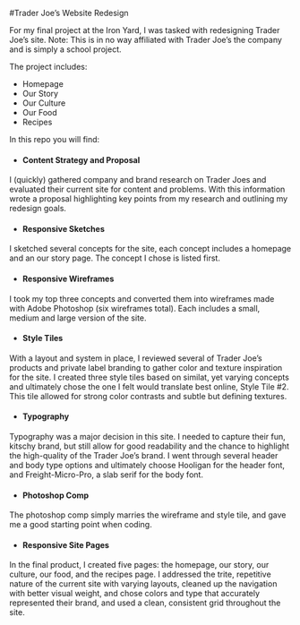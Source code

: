 #Trader Joe’s Website Redesign

For my final project at the Iron Yard, I was tasked with redesigning Trader Joe’s site. Note: This is in no way affiliated with Trader Joe’s the company and is simply a school project.

The project includes:

* Homepage
* Our Story
* Our Culture
* Our Food
* Recipes
 

In this repo you will find: 

* #### Content Strategy and Proposal 
I (quickly) gathered company and brand research on Trader Joes and evaluated their current site for content and problems. With this information wrote a proposal highlighting key points from my research and outlining my redesign goals. 

* #### Responsive Sketches
I sketched several concepts for the site, each concept includes a homepage and an our story page. The concept I chose is listed first. 

* #### Responsive Wireframes 
I took my top three concepts and converted them into wireframes made with Adobe Photoshop (six wireframes total). Each includes a small, medium and large version of the site. 

* #### Style Tiles 
With a layout and system in place, I reviewed several of Trader Joe’s products and private label branding to gather color and texture inspiration for the site. I created three style tiles based on similat, yet varying concepts and ultimately chose the one I felt would translate best online, Style Tile #2. This tile allowed for strong color contrasts and subtle but defining textures. 

* #### Typography
Typography was a major decision in this site. I needed to capture their fun, kitschy brand, but still allow for good readability and the chance to highlight the high-quality of the Trader Joe’s brand. I went through several header and body type options and ultimately choose Hooligan for the header font, and Freight-Micro-Pro, a slab serif for the body font. 

* #### Photoshop Comp
The photoshop comp simply marries the wireframe and style tile, and gave me a good starting point when coding. 

* #### Responsive Site Pages
In the final product, I created five pages: the homepage, our story, our culture, our food, and the recipes page. I addressed the trite, repetitive nature of the current site with varying layouts, cleaned up the navigation with better visual weight, and chose colors and type that accurately represented their brand, and used a clean, consistent grid throughout the site. 